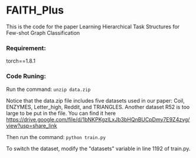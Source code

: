 # FAITH_Plus

This is the code for the paper Learning Hierarchical Task Structures for Few-shot Graph Classification


### Requirement:
torch==1.8.1



### Code Runing:
Run the command: 
`unzip data.zip`

Notice that the data.zip file includes five datasets used in our paper: Coil, ENZYMES, Letter_high, Reddit, and TRIANGLES. Another dataset R52 is too large to be put in the file. You can find it here https://drive.google.com/file/d/1bNKPKgzlLxJb3bHQnBUCpDmy7E9Z4zvg/view?usp=share_link


Then run the command:
`python train.py`

To switch the dataset, modify the "datasets" variable in line 1192 of train.py.



